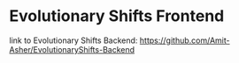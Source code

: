 # Evolutionary Shifts Frontend

link to Evolutionary Shifts Backend: 
https://github.com/Amit-Asher/EvolutionaryShifts-Backend
